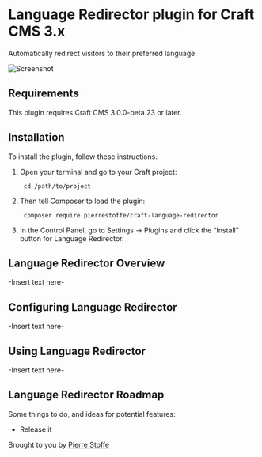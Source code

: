 # Language Redirector plugin for Craft CMS 3.x

Automatically redirect visitors to their preferred language

![Screenshot](resources/img/plugin-logo.png)

## Requirements

This plugin requires Craft CMS 3.0.0-beta.23 or later.

## Installation

To install the plugin, follow these instructions.

1. Open your terminal and go to your Craft project:

        cd /path/to/project

2. Then tell Composer to load the plugin:

        composer require pierrestoffe/craft-language-redirector

3. In the Control Panel, go to Settings → Plugins and click the “Install” button for Language Redirector.

## Language Redirector Overview

-Insert text here-

## Configuring Language Redirector

-Insert text here-

## Using Language Redirector

-Insert text here-

## Language Redirector Roadmap

Some things to do, and ideas for potential features:

* Release it

Brought to you by [Pierre Stoffe](https://pierrestoffe.be)
